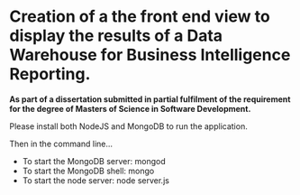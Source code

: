 Creation of a the front end view to display the results of a Data Warehouse for Business Intelligence Reporting.
================================================================================================================

**As part of a dissertation submitted in partial fulfilment of the requirement for the degree of Masters of Science in Software Development.**

Please install both NodeJS and MongoDB to run the application.

Then in the command line...
- To start the MongoDB server: mongod
- To start the MongoDB shell: mongo
- To start the node server: node server.js
